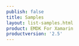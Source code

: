 ```yaml
---
publish: false
title: Samples
layout: list-samples.html
product: EMDK For Xamarin
productversion: '2.5'
---
```


















